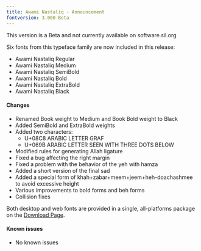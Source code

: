 ```yaml
---
title: Awami Nastaliq - Announcement
fontversion: 3.000 Beta
---
```


This version is a Beta and not currently available on software.sil.org

Six fonts from this typeface family are now included in this release:
      
- Awami Nastaliq Regular
- Awami Nastaliq Medium
- Awami Nastaliq SemiBold
- Awami Nastaliq Bold
- Awami Nastaliq ExtraBold
- Awami Nastaliq Black

#### Changes

- Renamed Book weight to Medium and Book Bold weight to Black
- Added SemiBold and ExtraBold weights
- Added two characters:
	- U+08C8 ARABIC LETTER GRAF
	- U+069B ARABIC LETTER SEEN WITH THREE DOTS BELOW
- Modified rules for generating Allah ligature
- Fixed a bug affecting the right margin
- Fixed a problem with the behavior of the yeh with hamza
- Added a short version of the final sad
- Added a special form of khah+zabar+meem+jeem+heh-doachashmee to avoid excessive height
- Various improvements to bold forms and beh forms
- Collision fixes

Both desktop and web fonts are provided in a single, all-platforms package on the [Download Page](https://software.sil.org/awami/download/).

#### Known issues

- No known issues


